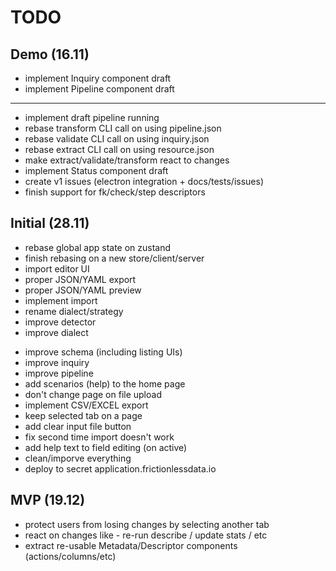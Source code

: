 # TODO

## Demo (16.11)

+ implement Inquiry component draft
+ implement Pipeline component draft
---
+ implement draft pipeline running
+ rebase transform CLI call on using pipeline.json
+ rebase validate CLI call on using inquiry.json
+ rebase extract CLI call on using resource.json
+ make extract/validate/transform react to changes
+ implement Status component draft
+ create v1 issues (electron integration + docs/tests/issues)
+ finish support for fk/check/step descriptors

## Initial (28.11)

+ rebase global app state on zustand
+ finish rebasing on a new store/client/server
+ import editor UI
+ proper JSON/YAML export
+ proper JSON/YAML preview
+ implement import
+ rename dialect/strategy
+ improve detector
+ improve dialect
- improve schema (including listing UIs)
- improve inquiry
- improve pipeline
- add scenarios (help) to the home page
- don't change page on file upload
- implement CSV/EXCEL export
- keep selected tab on a page
- add clear input file button
- fix second time import doesn't work
- add help text to field editing (on active)
- clean/imporve everything
- deploy to secret application.frictionlessdata.io

## MVP (19.12)

- protect users from losing changes by selecting another tab
- react on changes like - re-run describe / update stats / etc
- extract re-usable Metadata/Descriptor components (actions/columns/etc)
